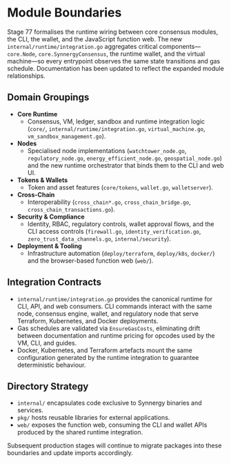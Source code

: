 # Module Boundaries

Stage 77 formalises the runtime wiring between core consensus modules, the CLI,
the wallet, and the JavaScript function web. The new `internal/runtime/integration.go` aggregates
critical components—`core.Node`, `core.SynnergyConsensus`, the runtime wallet,
and the virtual machine—so every entrypoint observes the same state transitions
and gas schedule. Documentation has been updated to reflect the expanded module
relationships.

## Domain Groupings

- **Core Runtime**
  - Consensus, VM, ledger, sandbox and runtime integration logic (`core/`,
    `internal/runtime/integration.go`, `virtual_machine.go`, `vm_sandbox_management.go`).
- **Nodes**
  - Specialised node implementations (`watchtower_node.go`,
    `regulatory_node.go`, `energy_efficient_node.go`, `geospatial_node.go`) and
    the new runtime orchestrator that binds them to the CLI and web UI.
- **Tokens & Wallets**
  - Token and asset features (`core/tokens`, `wallet.go`, `walletserver`).
- **Cross-Chain**
  - Interoperability (`cross_chain*.go`, `cross_chain_bridge.go`,
    `cross_chain_transactions.go`).
- **Security & Compliance**
  - Identity, RBAC, regulatory controls, wallet approval flows, and the CLI
    access controls (`firewall.go`, `identity_verification.go`,
    `zero_trust_data_channels.go`, `internal/security`).
- **Deployment & Tooling**
  - Infrastructure automation (`deploy/terraform`, `deploy/k8s`, `docker/`) and
    the browser-based function web (`web/`).

## Integration Contracts

- `internal/runtime/integration.go` provides the canonical runtime for CLI, API, and web
  consumers. CLI commands interact with the same node, consensus engine, wallet,
  and regulatory node that serve Terraform, Kubernetes, and Docker deployments.
- Gas schedules are validated via `EnsureGasCosts`, eliminating drift between
  documentation and runtime pricing for opcodes used by the VM, CLI, and guides.
- Docker, Kubernetes, and Terraform artefacts mount the same configuration
  generated by the runtime integration to guarantee deterministic behaviour.

## Directory Strategy

- `internal/` encapsulates code exclusive to Synnergy binaries and services.
- `pkg/` hosts reusable libraries for external applications.
- `web/` exposes the function web, consuming the CLI and wallet APIs produced by
  the shared runtime integration.

Subsequent production stages will continue to migrate packages into these
boundaries and update imports accordingly.
